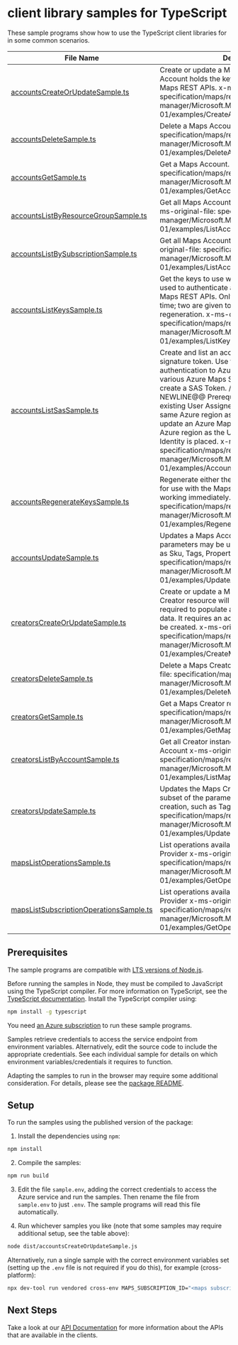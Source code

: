 # client library samples for TypeScript

These sample programs show how to use the TypeScript client libraries for in some common scenarios.

| **File Name**                                                                   | **Description**                                                                                                                                                                                                                                                                                                                                                                                                                                                                                                                                                                        |
| ------------------------------------------------------------------------------- | -------------------------------------------------------------------------------------------------------------------------------------------------------------------------------------------------------------------------------------------------------------------------------------------------------------------------------------------------------------------------------------------------------------------------------------------------------------------------------------------------------------------------------------------------------------------------------------- |
| [accountsCreateOrUpdateSample.ts][accountscreateorupdatesample]                 | Create or update a Maps Account. A Maps Account holds the keys which allow access to the Maps REST APIs. x-ms-original-file: specification/maps/resource-manager/Microsoft.Maps/stable/2023-06-01/examples/CreateAccountEncryption.json                                                                                                                                                                                                                                                                                                                                                |
| [accountsDeleteSample.ts][accountsdeletesample]                                 | Delete a Maps Account. x-ms-original-file: specification/maps/resource-manager/Microsoft.Maps/stable/2023-06-01/examples/DeleteAccount.json                                                                                                                                                                                                                                                                                                                                                                                                                                            |
| [accountsGetSample.ts][accountsgetsample]                                       | Get a Maps Account. x-ms-original-file: specification/maps/resource-manager/Microsoft.Maps/stable/2023-06-01/examples/GetAccount.json                                                                                                                                                                                                                                                                                                                                                                                                                                                  |
| [accountsListByResourceGroupSample.ts][accountslistbyresourcegroupsample]       | Get all Maps Accounts in a Resource Group x-ms-original-file: specification/maps/resource-manager/Microsoft.Maps/stable/2023-06-01/examples/ListAccountsByResourceGroup.json                                                                                                                                                                                                                                                                                                                                                                                                           |
| [accountsListBySubscriptionSample.ts][accountslistbysubscriptionsample]         | Get all Maps Accounts in a Subscription x-ms-original-file: specification/maps/resource-manager/Microsoft.Maps/stable/2023-06-01/examples/ListAccountsBySubscription.json                                                                                                                                                                                                                                                                                                                                                                                                              |
| [accountsListKeysSample.ts][accountslistkeyssample]                             | Get the keys to use with the Maps APIs. A key is used to authenticate and authorize access to the Maps REST APIs. Only one key is needed at a time; two are given to provide seamless key regeneration. x-ms-original-file: specification/maps/resource-manager/Microsoft.Maps/stable/2023-06-01/examples/ListKeys.json                                                                                                                                                                                                                                                                |
| [accountsListSasSample.ts][accountslistsassample]                               | Create and list an account shared access signature token. Use this SAS token for authentication to Azure Maps REST APIs through various Azure Maps SDKs. As prerequisite to create a SAS Token. //@@TS-MAGIC-NEWLINE@@ Prerequisites: 1. Create or have an existing User Assigned Managed Identity in the same Azure region as the account. 2. Create or update an Azure Map account with the same Azure region as the User Assigned Managed Identity is placed. x-ms-original-file: specification/maps/resource-manager/Microsoft.Maps/stable/2023-06-01/examples/AccountListSAS.json |
| [accountsRegenerateKeysSample.ts][accountsregeneratekeyssample]                 | Regenerate either the primary or secondary key for use with the Maps APIs. The old key will stop working immediately. x-ms-original-file: specification/maps/resource-manager/Microsoft.Maps/stable/2023-06-01/examples/RegenerateKey.json                                                                                                                                                                                                                                                                                                                                             |
| [accountsUpdateSample.ts][accountsupdatesample]                                 | Updates a Maps Account. Only a subset of the parameters may be updated after creation, such as Sku, Tags, Properties. x-ms-original-file: specification/maps/resource-manager/Microsoft.Maps/stable/2023-06-01/examples/UpdateAccountEncryption.json                                                                                                                                                                                                                                                                                                                                   |
| [creatorsCreateOrUpdateSample.ts][creatorscreateorupdatesample]                 | Create or update a Maps Creator resource. Creator resource will manage Azure resources required to populate a custom set of mapping data. It requires an account to exist before it can be created. x-ms-original-file: specification/maps/resource-manager/Microsoft.Maps/stable/2023-06-01/examples/CreateMapsCreator.json                                                                                                                                                                                                                                                           |
| [creatorsDeleteSample.ts][creatorsdeletesample]                                 | Delete a Maps Creator resource. x-ms-original-file: specification/maps/resource-manager/Microsoft.Maps/stable/2023-06-01/examples/DeleteMapsCreator.json                                                                                                                                                                                                                                                                                                                                                                                                                               |
| [creatorsGetSample.ts][creatorsgetsample]                                       | Get a Maps Creator resource. x-ms-original-file: specification/maps/resource-manager/Microsoft.Maps/stable/2023-06-01/examples/GetMapsCreator.json                                                                                                                                                                                                                                                                                                                                                                                                                                     |
| [creatorsListByAccountSample.ts][creatorslistbyaccountsample]                   | Get all Creator instances for an Azure Maps Account x-ms-original-file: specification/maps/resource-manager/Microsoft.Maps/stable/2023-06-01/examples/ListMapsCreatorsByAccount.json                                                                                                                                                                                                                                                                                                                                                                                                   |
| [creatorsUpdateSample.ts][creatorsupdatesample]                                 | Updates the Maps Creator resource. Only a subset of the parameters may be updated after creation, such as Tags. x-ms-original-file: specification/maps/resource-manager/Microsoft.Maps/stable/2023-06-01/examples/UpdateMapsCreator.json                                                                                                                                                                                                                                                                                                                                               |
| [mapsListOperationsSample.ts][mapslistoperationssample]                         | List operations available for the Maps Resource Provider x-ms-original-file: specification/maps/resource-manager/Microsoft.Maps/stable/2023-06-01/examples/GetOperations.json                                                                                                                                                                                                                                                                                                                                                                                                          |
| [mapsListSubscriptionOperationsSample.ts][mapslistsubscriptionoperationssample] | List operations available for the Maps Resource Provider x-ms-original-file: specification/maps/resource-manager/Microsoft.Maps/stable/2023-06-01/examples/GetOperationsSubscription.json                                                                                                                                                                                                                                                                                                                                                                                              |

## Prerequisites

The sample programs are compatible with [LTS versions of Node.js](https://github.com/nodejs/release#release-schedule).

Before running the samples in Node, they must be compiled to JavaScript using the TypeScript compiler. For more information on TypeScript, see the [TypeScript documentation][typescript]. Install the TypeScript compiler using:

```bash
npm install -g typescript
```

You need [an Azure subscription][freesub] to run these sample programs.

Samples retrieve credentials to access the service endpoint from environment variables. Alternatively, edit the source code to include the appropriate credentials. See each individual sample for details on which environment variables/credentials it requires to function.

Adapting the samples to run in the browser may require some additional consideration. For details, please see the [package README][package].

## Setup

To run the samples using the published version of the package:

1. Install the dependencies using `npm`:

```bash
npm install
```

2. Compile the samples:

```bash
npm run build
```

3. Edit the file `sample.env`, adding the correct credentials to access the Azure service and run the samples. Then rename the file from `sample.env` to just `.env`. The sample programs will read this file automatically.

4. Run whichever samples you like (note that some samples may require additional setup, see the table above):

```bash
node dist/accountsCreateOrUpdateSample.js
```

Alternatively, run a single sample with the correct environment variables set (setting up the `.env` file is not required if you do this), for example (cross-platform):

```bash
npx dev-tool run vendored cross-env MAPS_SUBSCRIPTION_ID="<maps subscription id>" MAPS_RESOURCE_GROUP="<maps resource group>" node dist/accountsCreateOrUpdateSample.js
```

## Next Steps

Take a look at our [API Documentation][apiref] for more information about the APIs that are available in the clients.

[accountscreateorupdatesample]: https://github.com/Azure/azure-sdk-for-js/blob/main/sdk/maps/arm-maps/samples/v3/typescript/src/accountsCreateOrUpdateSample.ts
[accountsdeletesample]: https://github.com/Azure/azure-sdk-for-js/blob/main/sdk/maps/arm-maps/samples/v3/typescript/src/accountsDeleteSample.ts
[accountsgetsample]: https://github.com/Azure/azure-sdk-for-js/blob/main/sdk/maps/arm-maps/samples/v3/typescript/src/accountsGetSample.ts
[accountslistbyresourcegroupsample]: https://github.com/Azure/azure-sdk-for-js/blob/main/sdk/maps/arm-maps/samples/v3/typescript/src/accountsListByResourceGroupSample.ts
[accountslistbysubscriptionsample]: https://github.com/Azure/azure-sdk-for-js/blob/main/sdk/maps/arm-maps/samples/v3/typescript/src/accountsListBySubscriptionSample.ts
[accountslistkeyssample]: https://github.com/Azure/azure-sdk-for-js/blob/main/sdk/maps/arm-maps/samples/v3/typescript/src/accountsListKeysSample.ts
[accountslistsassample]: https://github.com/Azure/azure-sdk-for-js/blob/main/sdk/maps/arm-maps/samples/v3/typescript/src/accountsListSasSample.ts
[accountsregeneratekeyssample]: https://github.com/Azure/azure-sdk-for-js/blob/main/sdk/maps/arm-maps/samples/v3/typescript/src/accountsRegenerateKeysSample.ts
[accountsupdatesample]: https://github.com/Azure/azure-sdk-for-js/blob/main/sdk/maps/arm-maps/samples/v3/typescript/src/accountsUpdateSample.ts
[creatorscreateorupdatesample]: https://github.com/Azure/azure-sdk-for-js/blob/main/sdk/maps/arm-maps/samples/v3/typescript/src/creatorsCreateOrUpdateSample.ts
[creatorsdeletesample]: https://github.com/Azure/azure-sdk-for-js/blob/main/sdk/maps/arm-maps/samples/v3/typescript/src/creatorsDeleteSample.ts
[creatorsgetsample]: https://github.com/Azure/azure-sdk-for-js/blob/main/sdk/maps/arm-maps/samples/v3/typescript/src/creatorsGetSample.ts
[creatorslistbyaccountsample]: https://github.com/Azure/azure-sdk-for-js/blob/main/sdk/maps/arm-maps/samples/v3/typescript/src/creatorsListByAccountSample.ts
[creatorsupdatesample]: https://github.com/Azure/azure-sdk-for-js/blob/main/sdk/maps/arm-maps/samples/v3/typescript/src/creatorsUpdateSample.ts
[mapslistoperationssample]: https://github.com/Azure/azure-sdk-for-js/blob/main/sdk/maps/arm-maps/samples/v3/typescript/src/mapsListOperationsSample.ts
[mapslistsubscriptionoperationssample]: https://github.com/Azure/azure-sdk-for-js/blob/main/sdk/maps/arm-maps/samples/v3/typescript/src/mapsListSubscriptionOperationsSample.ts
[apiref]: https://docs.microsoft.com/javascript/api/@azure/arm-maps?view=azure-node-preview
[freesub]: https://azure.microsoft.com/free/
[package]: https://github.com/Azure/azure-sdk-for-js/tree/main/sdk/maps/arm-maps/README.md
[typescript]: https://www.typescriptlang.org/docs/home.html
